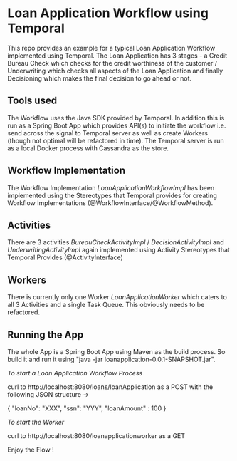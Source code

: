 # Loan Application Workflow using Temporal

This repo provides an example for a typical Loan Application Workflow implemented using Temporal. The Loan Application has 3  stages - a Credit Bureau Check which checks for the credit worthiness of the customer / Underwriting which checks all aspects of the Loan Application  and finally Decisioning which makes the final decision to go ahead or not. 

## Tools used

The Workflow uses the Java SDK provided by Temporal. In addition this is run as a Spring Boot App which provides API(s) to initiate the workflow i.e. send across the signal to Temporal server as well as create Workers (though not optimal will be refactored in time). The Temporal server is run as a local Docker process with Cassandra as the store.

## Workflow Implementation

The Workflow Implementation _LoanApplicationWorkflowImpl_ has been implemented using the Stereotypes that Temporal provides for creating Workflow Implementations (@WorkflowInterface/@WorkflowMethod). 

## Activities

There are 3 activities _BureauCheckActivityImpl_ / _DecisionActivityImpl_ and _UnderwritingActivityImpl_ again implemented using Activity Stereotypes that Temporal Provides (@ActivityInterface)

## Workers

There is currently only one Worker _LoanApplicationWorker_ which caters to all 3 Activities and a single Task Queue. This obviously needs to be refactored. 

## Running the App

The whole App is a Spring Boot App using Maven as the build process. So build it and run it using "java -jar loanapplication-0.0.1-SNAPSHOT.jar". 

_To start a Loan Application Workflow Process_

curl to http://localhost:8080/loans/loanApplication as a POST with the following JSON structure -> 

{
	"loanNo": "XXX",
	"ssn": "YYY",
    "loanAmount" : 100
}

_To start the Worker_

curl to http://localhost:8080/loanapplicationworker as a GET

Enjoy the Flow !
